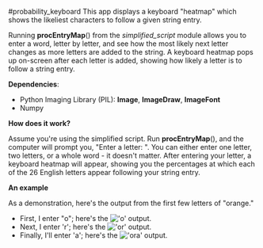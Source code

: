 #probability_keyboard
This app displays a keyboard "heatmap" which shows the likeliest characters to follow a given string entry. 

Running **procEntryMap**() from the *simplified_script* module allows you to enter a word, letter by letter, and see how the most likely next letter changes as more letters are added to the string. A keyboard heatmap pops up on-screen after each letter is added, showing how likely a letter is to follow a string entry.

**Dependencies**:
* Python Imaging Library (PIL): **Image**, **ImageDraw**, **ImageFont**
* Numpy


**How does it work?**

Assume you're using the simplified script. Run **procEntryMap**(), and the computer will prompt you, "Enter a letter: ". You can either enter one letter, two letters, or a whole word - it doesn't matter. After entering your letter, a keyboard heatmap will appear, showing you the percentages at which each of the 26 English letters appear following your string entry. 


**An example**

As a demonstration, here's the output from the first few letters of "orange." 
* First, I enter "o"; here's the !['o' output](http://imgur.com/vehue0r "'o' output"). 
* Next, I enter 'r'; here's the !['or' output](http://imgur.com/jHkOmSi). 
* Finally, I'll enter 'a'; here's the !['ora' output](http://imgur.com/HgRZv72).
